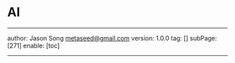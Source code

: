 # AI
---
author: Jason Song <metaseed@gmail.com>
version: 1.0.0
tag: []
subPage: [271]
enable: [toc]

---

